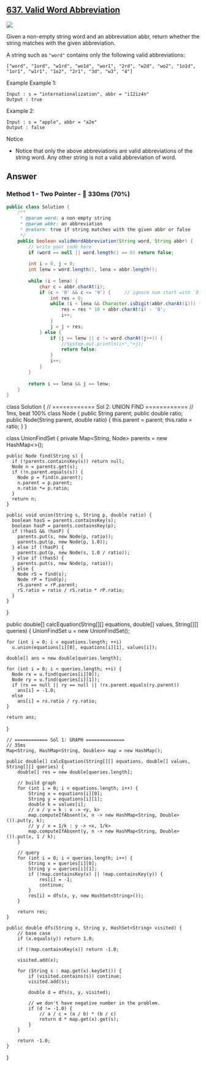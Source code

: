 ## [637. Valid Word Abbreviation](https://www.lintcode.com/problem/valid-word-abbreviation/description?_from=ladder&&fromId=14)

![](https://github.com/weltond/DataStructure/blob/master/medium.PNG)

Given a non-empty string word and an abbreviation abbr, return whether the string matches with the given abbreviation.

A string such as `"word"` contains only the following valid abbreviations:

`["word", "1ord", "w1rd", "wo1d", "wor1", "2rd", "w2d", "wo2", "1o1d", "1or1", "w1r1", "1o2", "2r1", "3d", "w3", "4"]`

Example
Example 1:

```
Input : s = "internationalization", abbr = "i12iz4n"
Output : true
```

Example 2:

```
Input : s = "apple", abbr = "a2e"
Output : false
```

Notice
- Notice that only the above abbreviations are valid abbreviations of the string word. Any other string is not a valid abbreviation of word.

## Answer
### Method 1 - Two Pointer - :rabbit: 330ms (70%)

```java
public class Solution {
    /**
     * @param word: a non-empty string
     * @param abbr: an abbreviation
     * @return: true if string matches with the given abbr or false
     */
    public boolean validWordAbbreviation(String word, String abbr) {
        // write your code here
        if (word == null || word.length() == 0) return false;
        
        int i = 0, j = 0;
        int lenw = word.length(), lena = abbr.length();
        
        while (i < lena) {
            char c = abbr.charAt(i);
            if (c > '0' && c <= '9') {     // ignore num start with `0`
                int res = 0;
                while (i < lena && Character.isDigit(abbr.charAt(i))) {
                    res = res * 10 + abbr.charAt(i) - '0';
                    i++;
                }
                j = j + res;
            } else {
                if (j >= lenw || c != word.charAt(j++)) {
                    //System.out.println(i+","+j);
                    return false;
                }
                i++;
            }
        }
        
        return i == lena && j == lenw;
    }
}
```
class Solution {
    // ============ Sol 2: UNION FIND ============
    // 1ms, beat 100%
  class Node {
    public String parent;
    public double ratio;
    public Node(String parent, double ratio) {
      this.parent = parent;
      this.ratio = ratio;
    }
  }
  
  class UnionFindSet {
    private Map<String, Node> parents = new HashMap<>();
    
    public Node find(String s) {
      if (!parents.containsKey(s)) return null;
      Node n = parents.get(s);
      if (!n.parent.equals(s)) {
        Node p = find(n.parent);
        n.parent = p.parent;
        n.ratio *= p.ratio;
      }
      return n;
    }
    
    public void union(String s, String p, double ratio) {
      boolean hasS = parents.containsKey(s);
      boolean hasP = parents.containsKey(p);
      if (!hasS && !hasP) {
        parents.put(s, new Node(p, ratio));
        parents.put(p, new Node(p, 1.0));
      } else if (!hasP) {
        parents.put(p, new Node(s, 1.0 / ratio));
      } else if (!hasS) {
        parents.put(s, new Node(p, ratio));
      } else {
        Node rS = find(s);
        Node rP = find(p);
        rS.parent = rP.parent;
        rS.ratio = ratio / rS.ratio * rP.ratio;
      }
    }
  }
  
  public double[] calcEquation(String[][] equations, double[] values, String[][] queries) {
    UnionFindSet u = new UnionFindSet();
    
    for (int i = 0; i < equations.length; ++i)
      u.union(equations[i][0], equations[i][1], values[i]);
    
    double[] ans = new double[queries.length];
    
    for (int i = 0; i < queries.length; ++i) {      
      Node rx = u.find(queries[i][0]);
      Node ry = u.find(queries[i][1]);
      if (rx == null || ry == null || !rx.parent.equals(ry.parent))
        ans[i] = -1.0;        
      else
        ans[i] = rx.ratio / ry.ratio;
    }
    
    return ans;
  }
    
    // ============ Sol 1: GRAPH ==============
    // 35ms
    Map<String, HashMap<String, Double>> map = new HashMap();
    
    public double[] calcEquation(String[][] equations, double[] values, String[][] queries) {
        double[] res = new double[queries.length];
        
        // build graph
        for (int i = 0; i < equations.length; i++) {
            String x = equations[i][0];
            String y = equations[i][1];
            double k = values[i];
            // x / y = k : x -> <y, k>
            map.computeIfAbsent(x, n -> new HashMap<String, Double>()).put(y, k);
            // y / x = 1/k : y -> <x, 1/k>
            map.computeIfAbsent(y, n -> new HashMap<String, Double>()).put(x, 1 / k);
        }

        // query
        for (int i = 0; i < queries.length; i++) {
            String x = queries[i][0];
            String y = queries[i][1];
            if (!map.containsKey(x) || !map.containsKey(y)) {
                res[i] = -1;
                continue;
            }
            res[i] = dfs(x, y, new HashSet<String>());
        }
        
        return res;
    }
    
    public double dfs(String x, String y, HashSet<String> visited) {
        // base case
        if (x.equals(y)) return 1.0;
        
        if (!map.containsKey(x)) return -1.0;
        
        visited.add(x);
        
        for (String s : map.get(x).keySet()) {
            if (visited.contains(s)) continue;
            visited.add(s);
            
            double d = dfs(s, y, visited);
            
            // we don't have negative number in the problem.
            if (d != -1.0) {
                // a / c = (a / b) * (b / c) 
                return d * map.get(x).get(s);
            }
        }
        
        return -1.0;
    }
}
